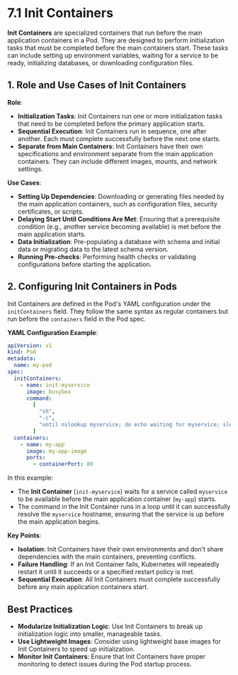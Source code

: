 # **7.1 Init Containers**

**Init Containers** are specialized containers that run before the main application containers in a Pod. They are designed to perform initialization tasks that must be completed before the main containers start. These tasks can include setting up environment variables, waiting for a service to be ready, initializing databases, or downloading configuration files.

## **1. Role and Use Cases of Init Containers**

**Role**:

- **Initialization Tasks**: Init Containers run one or more initialization tasks that need to be completed before the primary application starts.
- **Sequential Execution**: Init Containers run in sequence, one after another. Each must complete successfully before the next one starts.
- **Separate from Main Containers**: Init Containers have their own specifications and environment separate from the main application containers. They can include different images, mounts, and network settings.

**Use Cases**:

- **Setting Up Dependencies**: Downloading or generating files needed by the main application containers, such as configuration files, security certificates, or scripts.
- **Delaying Start Until Conditions Are Met**: Ensuring that a prerequisite condition (e.g., another service becoming available) is met before the main application starts.
- **Data Initialization**: Pre-populating a database with schema and initial data or migrating data to the latest schema version.
- **Running Pre-checks**: Performing health checks or validating configurations before starting the application.

## **2. Configuring Init Containers in Pods**

Init Containers are defined in the Pod's YAML configuration under the `initContainers` field. They follow the same syntax as regular containers but run before the `containers` field in the Pod spec.

**YAML Configuration Example**:

```yaml
apiVersion: v1
kind: Pod
metadata:
  name: my-pod
spec:
  initContainers:
    - name: init-myservice
      image: busybox
      command:
        [
          "sh",
          "-c",
          "until nslookup myservice; do echo waiting for myservice; sleep 2; done;",
        ]
  containers:
    - name: my-app
      image: my-app-image
      ports:
        - containerPort: 80
```

In this example:

- The **Init Container** (`init-myservice`) waits for a service called `myservice` to be available before the main application container (`my-app`) starts.
- The command in the Init Container runs in a loop until it can successfully resolve the `myservice` hostname, ensuring that the service is up before the main application begins.

**Key Points**:

- **Isolation**: Init Containers have their own environments and don’t share dependencies with the main containers, preventing conflicts.
- **Failure Handling**: If an Init Container fails, Kubernetes will repeatedly restart it until it succeeds or a specified restart policy is met.
- **Sequential Execution**: All Init Containers must complete successfully before any main application containers start.

## **Best Practices**

- **Modularize Initialization Logic**: Use Init Containers to break up initialization logic into smaller, manageable tasks.
- **Use Lightweight Images**: Consider using lightweight base images for Init Containers to speed up initialization.
- **Monitor Init Containers**: Ensure that Init Containers have proper monitoring to detect issues during the Pod startup process.
